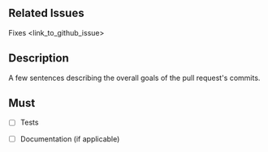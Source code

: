 ## Related Issues
Fixes <link_to_github_issue>

## Description
A few sentences describing the overall goals of the pull request's commits.

## Must
- [ ] Tests
- [ ] Documentation (if applicable)

